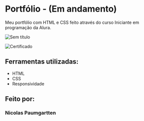 # Portfólio - (Em andamento)
Meu portfólio com HTML e CSS feito através do curso Iniciante em programação da Alura.


![Sem título](https://user-images.githubusercontent.com/115207095/219267501-9e5cd5ad-68f7-4886-a7b5-336860110711.png)

![Certificado](https://cursos.alura.com.br/degree/certificate/9709b461-3884-4df3-b2c2-ddb32076b287)

## Ferramentas utilizadas:

* HTML
* CSS
* Responsividade

## Feito por:

### Nicolas Paumgartten
